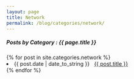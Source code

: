 ```yaml
---
layout: page
title: Network
permalink: /blog/categories/network/
---
```


<h5> Posts by Category : {{ page.title }} </h5>

<div class="card">
{% for post in site.categories.network %}
 <li class="category-posts"><span>{{ post.date | date_to_string }}</span> &nbsp; <a href="{{ post.url }}">{{ post.title }}</a></li>
{% endfor %}
</div>
